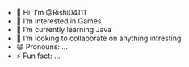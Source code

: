 - 👋 Hi, I’m @Rishi04111
- 👀 I’m interested in Games
- 🌱 I’m currently learning Java
- 💞️ I’m looking to collaborate on anything intresting 
- 😄 Pronouns: ...
- ⚡ Fun fact: ...

<!---
Rishi04111/Rishi04111 is a ✨ special ✨ repository because its `README.md` (this file) appears on your GitHub profile.
You can click the Preview link to take a look at your changes.
--->
